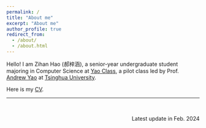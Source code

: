 ```yaml
---
permalink: /
title: "About me"
excerpt: "About me"
author_profile: true
redirect_from: 
  - /about/
  - /about.html
---
```


Hello! I am Zihan Hao (郝梓涵), a senior-year undergraduate student majoring in Computer Science at [Yao Class](https://iiis.tsinghua.edu.cn/en/yaoclass/), a pilot class led by Prof. [Andrew Yao](https://iiis.tsinghua.edu.cn/yao/) at [Tsinghua University](https://iiis.tsinghua.edu.cn/yao/).

Here is my [CV](../files/CV_Feb.pdf).

----
<br/>
<p style='text-align: right;'> Latest update in Feb. 2024 </p>

